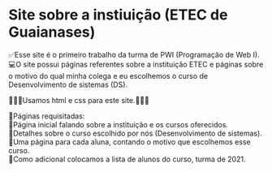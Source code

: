 # Site sobre a instiuição (ETEC de Guaianases)
✅Esse site é o primeiro trabalho da turma de PWI (Programação de Web I). <br>
💻O site possui páginas referentes sobre a instituição ETEC e páginas sobre o motivo do qual minha colega e eu escolhemos o curso de Desenvolvimento de sistemas (DS).

👩🏻‍💻Usamos html e css para este site.👩🏻‍💻

🔵Páginas requisitadas: <br>
📌Página inicial falando sobre a instituição e os cursos oferecidos.<br>
📌Detalhes sobre o curso escolhido por nós (Desenvolvimento de sistemas).<br>
📌Uma página para cada aluna, contando o motivo que escolhemos esse curso.<br>
📌Como adicional colocamos a lista de alunos do curso, turma de 2021.
